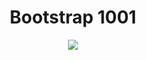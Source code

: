 <p align="center">
  <h1 align="center">Bootstrap 1001</h1>
</p>

<p align="center">
  <a href="https://getbootstrap.com/">
    <img src="https://getbootstrap.com/docs/5.2/assets/brand/bootstrap-logo-shadow.png">
  </a>
</p>
